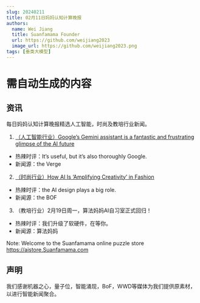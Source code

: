 ```yaml
---
slug: 20240211
title: 02月11日妈妈认知计算晚报
authors:
  name: Wei Jiang
  title: Suanfamama Founder
  url: https://github.com/weijiang2023
  image_url: https://github.com/weijiang2023.png
tags: [垂类大模型]
---
```


# 需自动生成的内容
## 资讯
每日妈妈认知计算晚报精选人工智能，时尚及教培行业新闻。

1. [（人工智能行业）Google’s Gemini assistant is a fantastic and frustrating glimpse of the AI future](https://www.theverge.com/24066399/google-gemini-voice-assistant-app-android)
* 热辣时评：It’s useful, but it’s also thoroughly Google.
* 新闻源：the Verge

2. [（时尚行业）How AI Is ‘Amplifying Creativity’ in Fashion](https://www.businessoffashion.com/articles/technology/ai-fashion-london-fashion-week/)
* 热辣时评：the AI design plays a big role.
* 新闻源：the BOF

3. （教培行业）2月19日周一，算法妈妈AI自习室正式回归！
* 热辣时评：我们升级了软硬件，在等你。
* 新闻源：算法妈妈

Note: Welcome to the Suanfamama online puzzle store https://aistore.Suanfamama.com

## 声明

我们感谢机器之心，量子位，智能涌现，BoF，WWD等媒体为我们提供原素材，以进行智能新闻聚合。